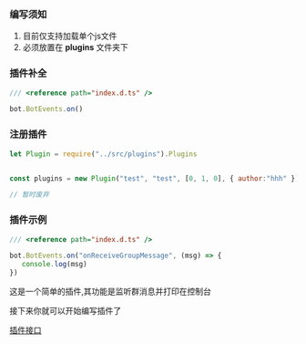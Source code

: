 ### 编写须知

1. 目前仅支持加载单个js文件
2. 必须放置在 **plugins** 文件夹下

### 插件补全

```js
/// <reference path="index.d.ts" />

bot.BotEvents.on()

```

### 注册插件


```js 
let Plugin = require("../src/plugins").Plugins


const plugins = new Plugin("test", "test", [0, 1, 0], { author:"hhh" })

// 暂时废弃

```

### 插件示例

```js
/// <reference path="index.d.ts" />

bot.BotEvents.on("onReceiveGroupMessage", (msg) => {
   console.log(msg)
})
```
这是一个简单的插件,其功能是监听群消息并打印在控制台

接下来你就可以开始编写插件了

[插件接口](interface.md)